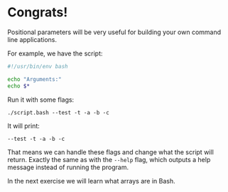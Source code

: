 # Congrats!

Positional parameters will be very useful for building your own command line applications.

For example, we have the script:

```bash
#!/usr/bin/env bash

echo "Arguments:"
echo $*
```

Run it with some flags:

    ./script.bash --test -t -a -b -c

It will print:

    --test -t -a -b -c

That means we can handle these flags and change what the script will return. Exactly the same as with the `--help` flag, which outputs a help message instead of running the program.

In the next exercise we will learn what arrays are in Bash.
